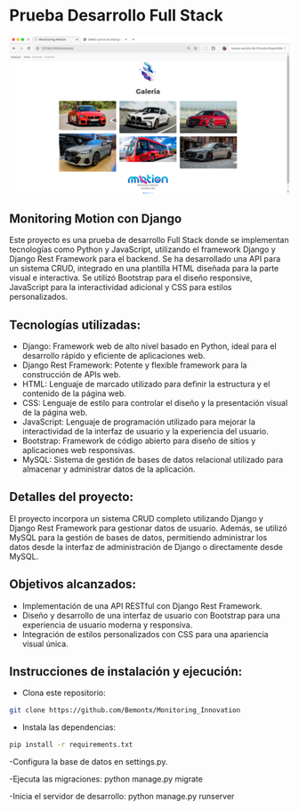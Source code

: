 
# Prueba Desarrollo Full Stack

![Calculadora-web](static/icon/Motion.png)

## Monitoring Motion con Django
Este proyecto es una prueba de desarrollo Full Stack donde se implementan tecnologías como Python y JavaScript, utilizando el framework Django y Django Rest Framework para el backend. Se ha desarrollado una API para un sistema CRUD, integrado en una plantilla HTML diseñada para la parte visual e interactiva. Se utilizó Bootstrap para el diseño responsive, JavaScript para la interactividad adicional y CSS para estilos personalizados.


## Tecnologías utilizadas:
- Django: Framework web de alto nivel basado en Python, ideal para el desarrollo rápido y eficiente de aplicaciones web.
- Django Rest Framework: Potente y flexible framework para la construcción de APIs web.
- HTML: Lenguaje de marcado utilizado para definir la estructura y el contenido de la página web.
- CSS: Lenguaje de estilo para controlar el diseño y la presentación visual de la página web.
- JavaScript: Lenguaje de programación utilizado para mejorar la interactividad de la interfaz de usuario y la experiencia del usuario.
- Bootstrap: Framework de código abierto para diseño de sitios y aplicaciones web responsivas.
- MySQL: Sistema de gestión de bases de datos relacional utilizado para almacenar y administrar datos de la aplicación.

## Detalles del proyecto:
El proyecto incorpora un sistema CRUD completo utilizando Django y Django Rest Framework para gestionar datos de usuario. Además, se utilizó MySQL para la gestión de bases de datos, permitiendo administrar los datos desde la interfaz de administración de Django o directamente desde MySQL.

## Objetivos alcanzados:
- Implementación de una API RESTful con Django Rest Framework.
- Diseño y desarrollo de una interfaz de usuario con Bootstrap para una experiencia de usuario moderna y responsiva.
- Integración de estilos personalizados con CSS para una apariencia visual única.

## Instrucciones de instalación y ejecución:
- Clona este repositorio: 
```bash
git clone https://github.com/Bemontx/Monitoring_Innovation
```
- Instala las dependencias:
```bash
pip install -r requirements.txt
```
-Configura la base de datos en settings.py.

-Ejecuta las migraciones: python manage.py migrate

-Inicia el servidor de desarrollo: python manage.py runserver